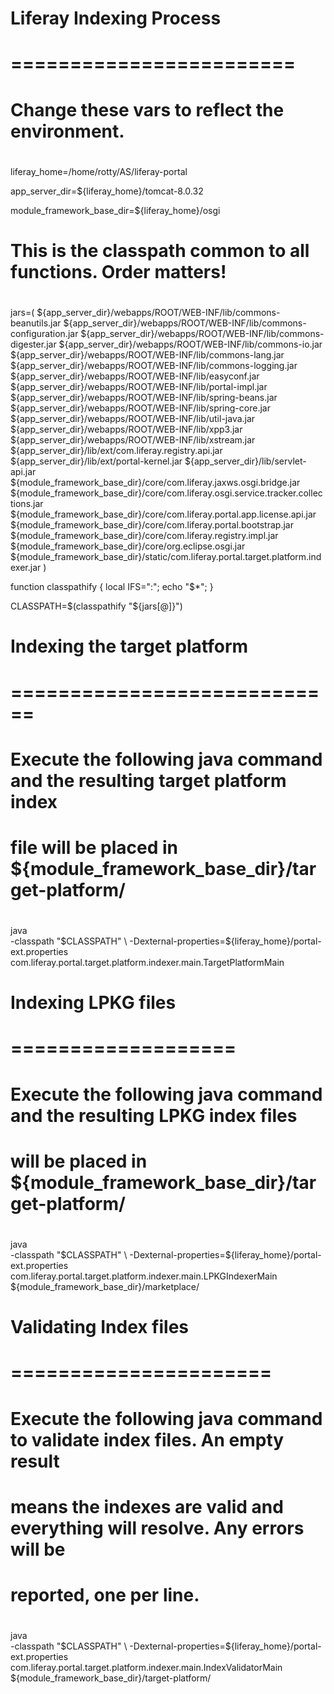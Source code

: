 #
# Liferay Indexing Process
# ========================
#

#
# Change these vars to reflect the environment.
#
liferay_home=/home/rotty/AS/liferay-portal

app_server_dir=${liferay_home}/tomcat-8.0.32

module_framework_base_dir=${liferay_home}/osgi

#
# This is the classpath common to all functions. Order matters!
#
jars=(
	${app_server_dir}/webapps/ROOT/WEB-INF/lib/commons-beanutils.jar
	${app_server_dir}/webapps/ROOT/WEB-INF/lib/commons-configuration.jar
	${app_server_dir}/webapps/ROOT/WEB-INF/lib/commons-digester.jar
	${app_server_dir}/webapps/ROOT/WEB-INF/lib/commons-io.jar
	${app_server_dir}/webapps/ROOT/WEB-INF/lib/commons-lang.jar
	${app_server_dir}/webapps/ROOT/WEB-INF/lib/commons-logging.jar
	${app_server_dir}/webapps/ROOT/WEB-INF/lib/easyconf.jar
	${app_server_dir}/webapps/ROOT/WEB-INF/lib/portal-impl.jar
	${app_server_dir}/webapps/ROOT/WEB-INF/lib/spring-beans.jar
	${app_server_dir}/webapps/ROOT/WEB-INF/lib/spring-core.jar
	${app_server_dir}/webapps/ROOT/WEB-INF/lib/util-java.jar
	${app_server_dir}/webapps/ROOT/WEB-INF/lib/xpp3.jar
	${app_server_dir}/webapps/ROOT/WEB-INF/lib/xstream.jar
	${app_server_dir}/lib/ext/com.liferay.registry.api.jar
	${app_server_dir}/lib/ext/portal-kernel.jar
	${app_server_dir}/lib/servlet-api.jar
	${module_framework_base_dir}/core/com.liferay.jaxws.osgi.bridge.jar
	${module_framework_base_dir}/core/com.liferay.osgi.service.tracker.collections.jar
	${module_framework_base_dir}/core/com.liferay.portal.app.license.api.jar
	${module_framework_base_dir}/core/com.liferay.portal.bootstrap.jar
	${module_framework_base_dir}/core/com.liferay.registry.impl.jar
	${module_framework_base_dir}/core/org.eclipse.osgi.jar
	${module_framework_base_dir}/static/com.liferay.portal.target.platform.indexer.jar
)

function classpathify { local IFS=":"; echo "$*"; }

CLASSPATH=$(classpathify "${jars[@]}")

#
# Indexing the target platform
# ============================
#
# Execute the following java command and the resulting target platform index
# file will be placed in ${module_framework_base_dir}/target-platform/
#

java \
	-classpath "$CLASSPATH" \
	-Dexternal-properties=${liferay_home}/portal-ext.properties \
	com.liferay.portal.target.platform.indexer.main.TargetPlatformMain

#
# Indexing LPKG files
# ===================
#
# Execute the following java command and the resulting LPKG index files
# will be placed in ${module_framework_base_dir}/target-platform/
#

java \
	-classpath "$CLASSPATH" \
	-Dexternal-properties=${liferay_home}/portal-ext.properties \
	com.liferay.portal.target.platform.indexer.main.LPKGIndexerMain \
	${module_framework_base_dir}/marketplace/

#
# Validating Index files
# ======================
#
# Execute the following java command to validate index files. An empty result
# means the indexes are valid and everything will resolve. Any errors will be
# reported, one per line.
#

java \
	-classpath "$CLASSPATH" \
	-Dexternal-properties=${liferay_home}/portal-ext.properties \
	com.liferay.portal.target.platform.indexer.main.IndexValidatorMain \
	${module_framework_base_dir}/target-platform/
